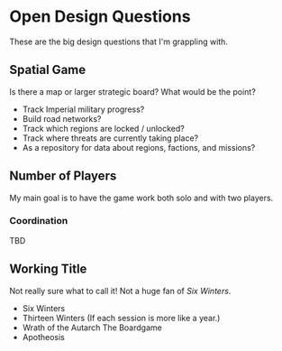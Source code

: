 # Open Design Questions

These are the big design questions that I'm grappling with.

## Spatial Game

Is there a map or larger strategic board? What would be the point?

- Track Imperial military progress?
- Build road networks?
- Track which regions are locked / unlocked?
- Track where threats are currently taking place?
- As a repository for data about regions, factions, and missions?

## Number of Players

My main goal is to have the game work both solo and with two players.

### Coordination

TBD

## Working Title

Not really sure what to call it! Not a huge fan of *Six Winters*.

- Six Winters
- Thirteen Winters (If each session is more like a year.)
- Wrath of the Autarch The Boardgame
- Apotheosis
